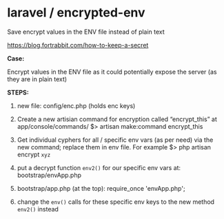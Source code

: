 # laravel / encrypted-env
Save encrypt values in the ENV file instead of plain text


https://blog.fortrabbit.com/how-to-keep-a-secret

**Case:**

Encrypt values in the ENV file as it could potentially expose the server (as they are in plain text)

**STEPS:**

1. new file: 
config/enc.php (holds enc keys)

2. Create a new artisian command for encryption called “encrypt_this” at
app/console/commands/ 
$> artisan make:command encrypt_this

3. Get individual cyphers for all / specific env vars (as per need) via the new command; replace them in env file. For example 
$> php artisan encrypt `xyz`

4. put a decrypt function `env2()` for our specific env vars at:
bootstrap/envApp.php 

5. bootstrap/app.php (at the top): 
require_once  'envApp.php';

6. change the `env()` calls for these specific env keys to the new method `env2()` instead  

